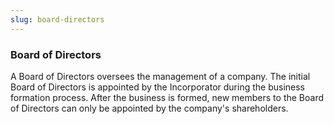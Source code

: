 ```yaml
---
slug: board-directors
---
```

### Board of Directors
A Board of Directors oversees the management of a company. The initial Board of Directors is appointed by the Incorporator during the business formation process. After the business is formed, new members to the Board of Directors can only be appointed by the company's shareholders.